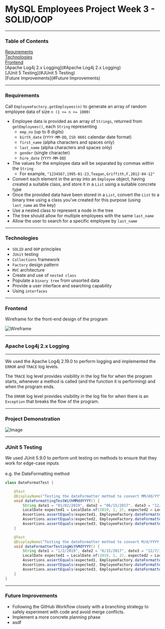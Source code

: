 # MySQL Employees Project Week 3 - SOLID/OOP
___
### Table of Contents 

[Requirements](#Requirements)  
[Technologies](#Technologies)  
[Frontend](#Frontend)  
[Apache Log4j 2.x Logging](#Apache Log4j 2.x Logging)  
[JUnit 5 Testing](#JUnit 5 Testing)  
[Future Improvements](#Future Improvements)
___

### Requirements

Call ```EmployeeFactory.getEmployees(n)``` to generate an array of random employee data of size ```n (1 <= n <= 1000)```
- Employee data is provided as an array of ```Strings```, returned from ```getEmployees()```, each ```String``` representing
    - ```emp_no``` (up to 8 digits)
    - ```birth_date``` (```YYYY-MM-DD```, ```ISO 8601``` calendar date format)
    - ```first_name``` (alpha characters and spaces only)
    - ```last_name``` (alpha characters and spaces only)
    - ```gender``` (single character)
    - ```hire_date``` (```YYYY-MM-DD```)
- The values for the employee data will be separated by commas within the ```String```
    - For example, ```"1234567,1995-01-23,Teagan,Griffith,F,2012-04-12"```
- Convert each element in the array into an ```Employee``` object, having created a suitable class, and store it in a ```List``` using a suitable concrete type
- Once the provided data have been stored in a ```List```, convert the ```List``` to a binary tree using a class you've created for this purpose (using ```last_name``` as the key)
- Use a nested class to represent a node in the tree
- The tree should allow for multiple employees with the same ```last_name```
- Allow the user to search for a specific employee by ```last_name```
___

### Technologies
- ```SOLID``` and ```OOP``` principles
- ```JUnit``` testing
- ```Collections``` framework
- ```Factory``` design pattern
- ```MVC``` architecture
- Create and use of ```nested class```
- Populate a ```binary tree``` from unsorted data
- Provide a user interface and searching capability
- Using ```interfaces```
___

### Frontend
Wireframe for the front-end design of the program

![Wireframe](http://i.imgur.com/s2BRn5M.png)
___
### Apache Log4j 2.x Logging
___
We used the Apache Log4j 2.19.0 to perform logging and implemented the ```ERROR``` and ```TRACE``` log levels.  

The ```TRACE``` log level provides visibility in the log file for when the program starts, whenever a method is called (and the function it is performing)
and when the program ends.

The ```ERROR``` log level provides visibility in the log file for when there is an ```Exception``` that breaks the flow of the program.
___

### Project Demonstration

![Image](https://i.imgur.com/c2FMdVQ.png)
___

### JUnit 5 Testing

We used JUnit 5.9.0 to perform unit testing on methods to ensure that they work for edge-case inputs  
<br>
e.g. the DateFormatting method
```Java
class DateFormatTest {

    @Test
    @DisplayName("Testing the dateFormatter method to convert MM/dd/YYYY to YYYY-MM-dd")
    void dateFormattingTestWithMMddYYYY() {
        String date1 = "01/02/2019", date2 = "06/15/2017", date3 = "12/07/1999";
        LocalDate expected1 = LocalDate.of(2019, 1, 2), expected2 = LocalDate.of(2017,6,15), expected3 = LocalDate.of(1999,12,7);
        Assertions.assertEquals(expected1, EmployeeFactory.dateFormatter(date1));
        Assertions.assertEquals(expected2, EmployeeFactory.dateFormatter(date2));
        Assertions.assertEquals(expected3, EmployeeFactory.dateFormatter(date3));
    }

    @Test
    @DisplayName("Testing the dateFormatter method to convert M/d/YYYY to YYYY-MM-dd")
    void dateFormatterTestingWithMdYYYY() {
        String date1 = "1/2/2019", date2 = "6/15/2017", date3 = "12/7/1999";
        LocalDate expected1 = LocalDate.of(2019, 1, 2), expected2 = LocalDate.of(2017,6,15), expected3 = LocalDate.of(1999,12,7);
        Assertions.assertEquals(expected1, EmployeeFactory.dateFormatter(date1));
        Assertions.assertEquals(expected2, EmployeeFactory.dateFormatter(date2));
        Assertions.assertEquals(expected3, EmployeeFactory.dateFormatter(date3));
    }
}
```
___



### Future Improvements
- Following the GitHub Workflow closely with a branching strategy to safely experiment with code and avoid merge conflicts.
- Implement a more concrete planning phase 
- asdf
